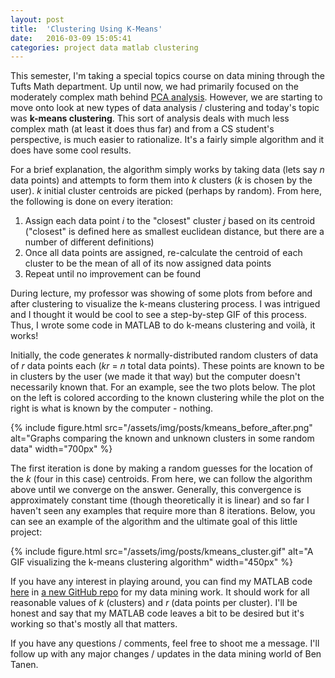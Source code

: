 ```yaml
---
layout: post
title:  'Clustering Using K-Means'
date:   2016-03-09 15:05:41
categories: project data matlab clustering
---
```


This semester, I'm taking a special topics course on data mining through the Tufts Math department. Up until now, we had primarily focused on the moderately complex math behind [PCA analysis](https://en.wikipedia.org/wiki/Principal_component_analysis). However, we are starting to move onto look at new types of data analysis / clustering and today's topic was **k-means clustering**. This sort of analysis deals with much less complex math (at least it does thus far) and from a CS student's perspective, is much easier to rationalize. It's a fairly simple algorithm and it does have some cool results.

For a brief explanation, the algorithm simply works by taking data (lets say *n* data points) and attempts to form them into *k* clusters (*k* is chosen by the user). *k* initial cluster centroids are picked (perhaps by random). From here, the following is done on every iteration:

1. Assign each data point *i* to the "closest" cluster *j* based on its centroid ("closest" is defined here as smallest euclidean distance, but there are a number of different definitions)
2. Once all data points are assigned, re-calculate the centroid of each cluster to be the mean of all of its now assigned data points
3. Repeat until no improvement can be found

During lecture, my professor was showing of some plots from before and after clustering to visualize the k-means clustering process. I was intrigued and I thought it would be cool to see a step-by-step GIF of this process. Thus, I wrote some code in MATLAB to do k-means clustering and voilà, it works!

Initially, the code generates *k* normally-distributed random clusters of data of *r* data points each (*kr* = *n* total data points). These points are known to be in clusters by the user (we made it that way) but the computer doesn't necessarily known that. For an example, see the two plots below. The plot on the left is colored according to the known clustering while the plot on the right is what is known by the computer - nothing.

{% include figure.html src="/assets/img/posts/kmeans_before_after.png" alt="Graphs comparing the known and unknown clusters in some random data" width="700px" %}

The first iteration is done by making a random guesses for the location of the *k* (four in this case) centroids. From here, we can follow the algorithm above until we converge on the answer. Generally, this convergence is approximately constant time (though theoretically it is linear) and so far I haven't seen any examples that require more than 8 iterations. Below, you can see an example of the algorithm and the ultimate goal of this little project:

{% include figure.html src="/assets/img/posts/kmeans_cluster.gif" alt="A GIF visualizing the k-means clustering algorithm" width="450px" %}

If you have any interest in playing around, you can find my MATLAB code [here](https://github.com/ben-tanen/data-mining/tree/master/kmeans) in [a new GitHub repo](https://github.com/ben-tanen/data-mining) for my data mining work. It should work for all reasonable values of *k* (clusters) and *r* (data points per cluster). I'll be honest and say that my MATLAB code leaves a bit to be desired but it's working so that's mostly all that matters. 

If you have any questions / comments, feel free to shoot me a message. I'll follow up with any major changes / updates in the data mining world of Ben Tanen.




